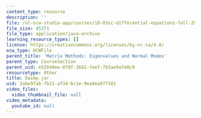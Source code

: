 ```yaml
---
content_type: resource
description: ''
file: /ol-ocw-studio-app/courses/18-03sc-differential-equations-fall-2011/2abe97ab7b22af34bc1e9ea4ea977101_Daimp.jar
file_size: 45371
file_type: application/java-archive
learning_resource_types: []
license: https://creativecommons.org/licenses/by-nc-sa/4.0/
ocw_type: OCWFile
parent_title: 'Matrix Methods: Eigenvalues and Normal Modes'
parent_type: CourseSection
parent_uid: e32640ee-078f-3682-feef-7b3ae9a7e8c9
resourcetype: Other
title: Daimp.jar
uid: 2abe97ab-7b22-af34-bc1e-9ea4ea977101
video_files:
  video_thumbnail_file: null
video_metadata:
  youtube_id: null
---
```


